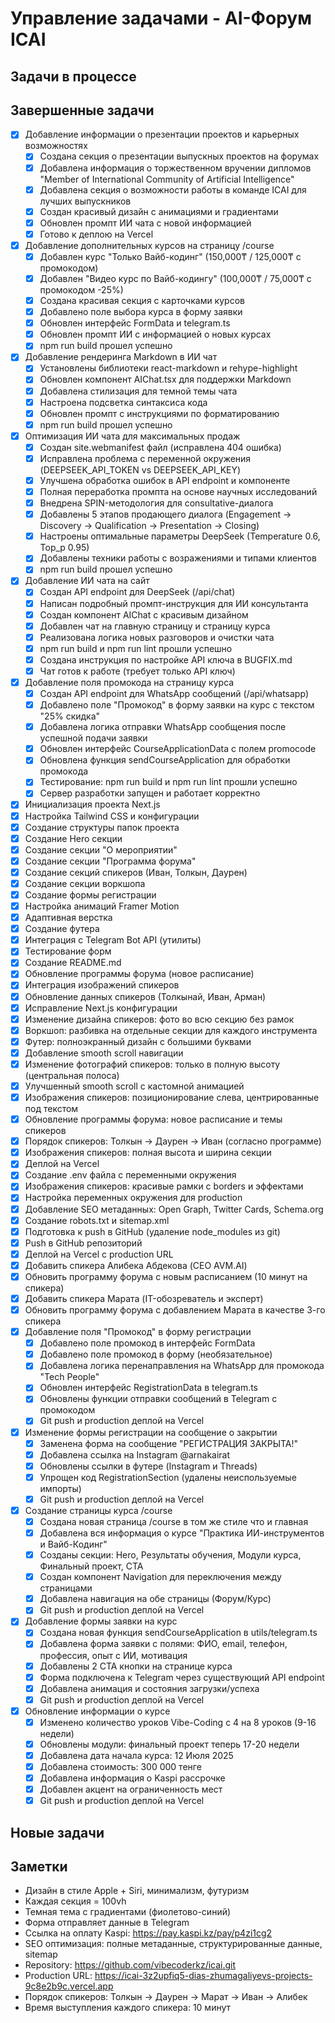 # Управление задачами - AI-Форум ICAI

## Задачи в процессе

## Завершенные задачи

- [x] Добавление информации о презентации проектов и карьерных возможностях
  - [x] Создана секция о презентации выпускных проектов на форумах
  - [x] Добавлена информация о торжественном вручении дипломов "Member of International Community of Artificial Intelligence"
  - [x] Добавлена секция о возможности работы в команде ICAI для лучших выпускников
  - [x] Создан красивый дизайн с анимациями и градиентами
  - [x] Обновлен промпт ИИ чата с новой информацией
  - [x] Готово к деплою на Vercel

- [x] Добавление дополнительных курсов на страницу /course
  - [x] Добавлен курс "Только Вайб-кодинг" (150,000₸ / 125,000₸ с промокодом)
  - [x] Добавлен "Видео курс по Вайб-кодингу" (100,000₸ / 75,000₸ с промокодом -25%)
  - [x] Создана красивая секция с карточками курсов
  - [x] Добавлено поле выбора курса в форму заявки
  - [x] Обновлен интерфейс FormData и telegram.ts
  - [x] Обновлен промпт ИИ с информацией о новых курсах
  - [x] npm run build прошел успешно

- [x] Добавление рендеринга Markdown в ИИ чат
  - [x] Установлены библиотеки react-markdown и rehype-highlight
  - [x] Обновлен компонент AIChat.tsx для поддержки Markdown
  - [x] Добавлена стилизация для темной темы чата
  - [x] Настроена подсветка синтаксиса кода
  - [x] Обновлен промпт с инструкциями по форматированию
  - [x] npm run build прошел успешно

- [x] Оптимизация ИИ чата для максимальных продаж
  - [x] Создан site.webmanifest файл (исправлена 404 ошибка)
  - [x] Исправлена проблема с переменной окружения (DEEPSEEK_API_TOKEN vs DEEPSEEK_API_KEY)
  - [x] Улучшена обработка ошибок в API endpoint и компоненте
  - [x] Полная переработка промпта на основе научных исследований
  - [x] Внедрена SPIN-методология для consultative-диалога
  - [x] Добавлены 5 этапов продающего диалога (Engagement → Discovery → Qualification → Presentation → Closing)
  - [x] Настроены оптимальные параметры DeepSeek (Temperature 0.6, Top_p 0.95)
  - [x] Добавлены техники работы с возражениями и типами клиентов
  - [x] npm run build прошел успешно

- [x] Добавление ИИ чата на сайт
  - [x] Создан API endpoint для DeepSeek (/api/chat)
  - [x] Написан подробный промпт-инструкция для ИИ консультанта
  - [x] Создан компонент AIChat с красивым дизайном
  - [x] Добавлен чат на главную страницу и страницу курса
  - [x] Реализована логика новых разговоров и очистки чата
  - [x] npm run build и npm run lint прошли успешно
  - [x] Создана инструкция по настройке API ключа в BUGFIX.md
  - [x] Чат готов к работе (требует только API ключ)

- [x] Добавление поля промокода на страницу курса
  - [x] Создан API endpoint для WhatsApp сообщений (/api/whatsapp)
  - [x] Добавлено поле "Промокод" в форму заявки на курс с текстом "25% скидка"
  - [x] Добавлена логика отправки WhatsApp сообщения после успешной подачи заявки
  - [x] Обновлен интерфейс CourseApplicationData с полем promocode
  - [x] Обновлена функция sendCourseApplication для обработки промокода
  - [x] Тестирование: npm run build и npm run lint прошли успешно
  - [x] Сервер разработки запущен и работает корректно

- [x] Инициализация проекта Next.js
- [x] Настройка Tailwind CSS и конфигурации
- [x] Создание структуры папок проекта
- [x] Создание Hero секции
- [x] Создание секции "О мероприятии"
- [x] Создание секции "Программа форума"
- [x] Создание секций спикеров (Иван, Толкын, Даурен)
- [x] Создание секции воркшопа
- [x] Создание формы регистрации
- [x] Настройка анимаций Framer Motion
- [x] Адаптивная верстка
- [x] Создание футера
- [x] Интеграция с Telegram Bot API (утилиты)
- [x] Тестирование форм
- [x] Создание README.md
- [x] Обновление программы форума (новое расписание)
- [x] Интеграция изображений спикеров
- [x] Обновление данных спикеров (Толкынай, Иван, Арман)
- [x] Исправление Next.js конфигурации
- [x] Изменение дизайна спикеров: фото во всю секцию без рамок
- [x] Воркшоп: разбивка на отдельные секции для каждого инструмента
- [x] Футер: полноэкранный дизайн с большими буквами
- [x] Добавление smooth scroll навигации
- [x] Изменение фотографий спикеров: только в полную высоту (центральная полоса)
- [x] Улучшенный smooth scroll с кастомной анимацией
- [x] Изображения спикеров: позиционирование слева, центрированные под текстом
- [x] Обновление программы форума: новое расписание и темы спикеров
- [x] Порядок спикеров: Толкын → Даурен → Иван (согласно программе)
- [x] Изображения спикеров: полная высота и ширина секции
- [x] Деплой на Vercel
- [x] Создание .env файла с переменными окружения
- [x] Изображения спикеров: красивые рамки с borders и эффектами
- [x] Настройка переменных окружения для production
- [x] Добавление SEO метаданных: Open Graph, Twitter Cards, Schema.org
- [x] Создание robots.txt и sitemap.xml
- [x] Подготовка к push в GitHub (удаление node_modules из git)
- [x] Push в GitHub репозиторий
- [x] Деплой на Vercel с production URL
- [x] Добавить спикера Алибека Абдекова (CEO AVM.AI)
- [x] Обновить программу форума с новым расписанием (10 минут на спикера)
- [x] Добавить спикера Марата (IT-обозреватель и эксперт)
- [x] Обновить программу форума с добавлением Марата в качестве 3-го спикера
- [x] Добавление поля "Промокод" в форму регистрации
  - [x] Добавлено поле промокод в интерфейс FormData  
  - [x] Добавлено поле промокод в форму (необязательное)
  - [x] Добавлена логика перенаправления на WhatsApp для промокода "Tech People"
  - [x] Обновлен интерфейс RegistrationData в telegram.ts
  - [x] Обновлены функции отправки сообщений в Telegram с промокодом
  - [x] Git push и production деплой на Vercel
- [x] Изменение формы регистрации на сообщение о закрытии
  - [x] Заменена форма на сообщение "РЕГИСТРАЦИЯ ЗАКРЫТА!"
  - [x] Добавлена ссылка на Instagram @arnakairat
  - [x] Обновлены ссылки в футере (Instagram и Threads)
  - [x] Упрощен код RegistrationSection (удалены неиспользуемые импорты)
  - [x] Git push и production деплой на Vercel
- [x] Создание страницы курса /course
  - [x] Создана новая страница /course в том же стиле что и главная
  - [x] Добавлена вся информация о курсе "Практика ИИ-инструментов и Вайб-Кодинг"
  - [x] Созданы секции: Hero, Результаты обучения, Модули курса, Финальный проект, CTA
  - [x] Создан компонент Navigation для переключения между страницами
  - [x] Добавлена навигация на обе страницы (Форум/Курс)
  - [x] Git push и production деплой на Vercel
- [x] Добавление формы заявки на курс
  - [x] Создана новая функция sendCourseApplication в utils/telegram.ts
  - [x] Добавлена форма заявки с полями: ФИО, email, телефон, профессия, опыт с ИИ, мотивация
  - [x] Добавлены 2 CTA кнопки на странице курса
  - [x] Форма подключена к Telegram через существующий API endpoint
  - [x] Добавлена анимация и состояния загрузки/успеха
  - [x] Git push и production деплой на Vercel
- [x] Обновление информации о курсе
  - [x] Изменено количество уроков Vibe-Coding с 4 на 8 уроков (9-16 недели)
  - [x] Обновлены модули: финальный проект теперь 17-20 недели
  - [x] Добавлена дата начала курса: 12 Июля 2025
  - [x] Добавлена стоимость: 300 000 тенге
  - [x] Добавлена информация о Kaspi рассрочке
  - [x] Добавлен акцент на ограниченность мест
  - [x] Git push и production деплой на Vercel

## Новые задачи

## Заметки

- Дизайн в стиле Apple + Siri, минимализм, футуризм
- Каждая секция = 100vh
- Темная тема с градиентами (фиолетово-синий)
- Форма отправляет данные в Telegram
- Ссылка на оплату Kaspi: https://pay.kaspi.kz/pay/p4zi1cg2
- SEO оптимизация: полные метаданные, структурированные данные, sitemap
- Repository: https://github.com/vibecoderkz/icai.git
- Production URL: https://icai-3z2upfiq5-dias-zhumagaliyevs-projects-9c8e2b9c.vercel.app
- Порядок спикеров: Толкын → Даурен → Марат → Иван → Алибек
- Время выступления каждого спикера: 10 минут 